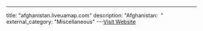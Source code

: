 ---
title: "afghanistan.liveuamap.com"
description: "Afghanistan:
 "
external_category: "Miscellaneous"
---[Visit Website](https://afghanistan.liveuamap.com)

